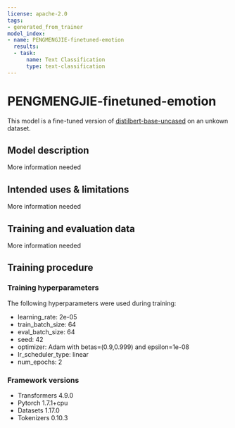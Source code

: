 ```yaml
---
license: apache-2.0
tags:
- generated_from_trainer
model_index:
- name: PENGMENGJIE-finetuned-emotion
  results:
  - task:
      name: Text Classification
      type: text-classification
---
```


<!-- This model card has been generated automatically according to the information the Trainer had access to. You
should probably proofread and complete it, then remove this comment. -->

# PENGMENGJIE-finetuned-emotion

This model is a fine-tuned version of [distilbert-base-uncased](https://huggingface.co/distilbert-base-uncased) on an unkown dataset.

## Model description

More information needed

## Intended uses & limitations

More information needed

## Training and evaluation data

More information needed

## Training procedure

### Training hyperparameters

The following hyperparameters were used during training:
- learning_rate: 2e-05
- train_batch_size: 64
- eval_batch_size: 64
- seed: 42
- optimizer: Adam with betas=(0.9,0.999) and epsilon=1e-08
- lr_scheduler_type: linear
- num_epochs: 2

### Framework versions

- Transformers 4.9.0
- Pytorch 1.7.1+cpu
- Datasets 1.17.0
- Tokenizers 0.10.3
